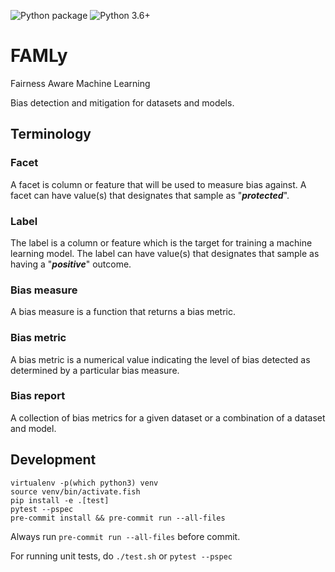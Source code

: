 ![Python package](https://github.com/aws/famly/workflows/Python%20package/badge.svg)
![Python 3.6+](https://img.shields.io/badge/python-3.6+-blue.svg?style=flat)

# FAMLy

Fairness Aware Machine Learning

Bias detection and mitigation for datasets and models.

## Terminology

### Facet
A facet is column or feature that will be used to measure bias against. A facet can have value(s) that designates that sample as "***protected***".

### Label
The label is a column or feature which is the target for training a machine learning model. The label can have value(s) that designates that sample as having a "***positive***" outcome.

### Bias measure
A bias measure is a function that returns a bias metric.

### Bias metric
A bias metric is a numerical value indicating the level of bias detected as determined by a particular bias measure.

### Bias report
A collection of bias metrics for a given dataset or a combination of a dataset and model.

## Development

```
virtualenv -p(which python3) venv
source venv/bin/activate.fish
pip install -e .[test]
pytest --pspec
pre-commit install && pre-commit run --all-files
```

Always run `pre-commit run --all-files` before commit.


For running unit tests, do `./test.sh` or `pytest --pspec`
